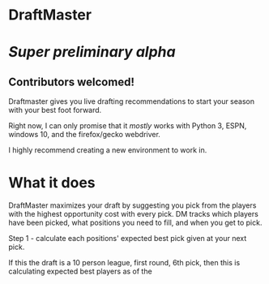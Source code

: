 # DraftMaster
# *Super preliminary alpha*
## Contributors welcomed!

Draftmaster gives you live drafting recommendations to start your season with your best foot forward.

Right now, I can only promise that it *mostly* works with Python 3, ESPN, windows 10, and the firefox/gecko webdriver.

I highly recommend creating a new environment to work in.

# What it does

DraftMaster maximizes your draft by suggesting you pick from the players with the highest opportunity cost with every pick.  DM tracks which players have been picked, what positions you need to fill, and when you get to pick.

Step 1 - calculate each positions' expected best pick given at your next pick.

If this the draft is a 10 person league, first round, 6th pick, then this is calculating expected best players as of the 
